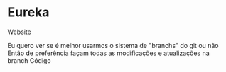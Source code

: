 # Eureka
Website

Eu quero ver se é melhor usarmos o sistema de "branchs" do git ou não
Então de preferência façam todas as modificações e atualizações na branch Código
